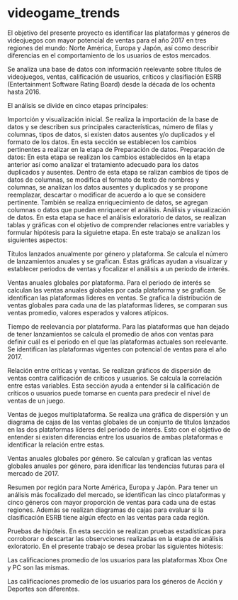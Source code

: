 # videogame_trends
El objetivo del presente proyecto es identificar las plataformas y géneros de videojuegos con mayor potencial de ventas para el año 2017 en tres regiones del mundo: Norte América, Europa y Japón, así como describir diferencias en el comportamiento de los usuarios de estos mercados.

Se analiza una base de datos con información reelevante sobre títulos de videojuegos, ventas, calificación de usuarios, críticos y clasifiación ESRB (Entertainment Software Rating Board) desde la década de los ochenta hasta 2016.

El análisis se divide en cinco etapas principales:

Importción y visualización inicial. Se realiza la importación de la base de datos y se describen sus principales características, número de filas y columnas, tipos de datos, si existen datos ausentes y/o duplicados y el formato de los datos. En esta sección se establecen los cambios pertinentes a realizar en la etapa de Preparación de datos.
Preparación de datos: En esta etapa se realizan los cambios establecidos en la etapa anterior así como analizar el tratamiento adecuado para los datos duplicados y ausentes. Dentro de esta etapa se ralizan cambios de tipos de datos de columnas, se modifica el formato de texto de nombres y columnas, se analizan los datos ausentes y duplicados y se propone reemplazar, descartar o modificar de acuerdo a lo que se considere pertinente. También se realiza enriquecimiento de datos, se agregan columnas o datos que puedan enriquecer el análisis.
Análisis y visualización de datos. En esta etapa se hace el análisis exloratorio de datos, se realizan tablas y gráficas con el objetivo de comprender relaciones entre variables y formular hipótesis para la siguietne etapa. En este trabajo se analizan los siguientes aspectos:

Títulos lanzados anualmente por género y plataforma. Se calcula el número de lanzamientos anuales y se grafican. Estas gráficas ayudan a visualizar y establecer periodos de ventas y focalizar el análisis a un periodo de interés.

Ventas anuales globales por plataforma. Para el periodo de interés se calculan las ventas anuales globales por cada plataforma y se grafican. Se identifican las plataformas líderes en ventas. Se grafica la distribución de ventas globales para cada una de las plataformas líderes, se comparan sus ventas promedio, valores esperados y valores atípicos.

Tiempo de reelevancia por plataforma. Para las plataformas que han dejado de tener lanzamientos se calcula el promedio de años con ventas para definir cuál es el periodo en el que las plataformas actuales son reelevante. Se identifican las plataformas vigentes con potencial de ventas para el año 2017.

Relación entre críticas y ventas. Se realizan gráficos de dispersión de ventas contra calificación de críticos y usuarios. Se calcula la correlación entre estas variables. Esta sección ayuda a entender si la calificación de críticos o usuarios puede tomarse en cuenta para predecir el nivel de ventas de un juego.

Ventas de juegos multiplataforma. Se realiza una gráfica de dispersión y un diagrama de cajas de las ventas globales de un conjunto de títulos lanzados en las dos plataformas líderes del periodo de interés. Esto con el objetivo de entender si existen diferencias entre los usuarios de ambas plataformas e identificar la relación entre estas.

Ventas anuales globales por género. Se calculan y grafican las ventas globales anuales por género, para idenificar las tendencias futuras para el mercado de 2017.

Resumen por región para Norte América, Europa y Japón. Para tener un análisis más focalizado del mercado, se identifican las cinco plataformas y cinco géneros con mayor proporción de ventas para cada una de estas regiones. Además se realizan diagramas de cajas para evaluar si la clasificación ESRB tiene algún efecto en las ventas para cada región.

Pruebas de hipóteis. En esta sección se realizan pruebas estadísticas para corroborar o descartar las observciones realizadas en la etapa de análisis exloratorio. En el presente trabajo se desea probar las siguientes hiótesis:

Las calificaciones promedio de los usuarios para las plataformas Xbox One y PC son las mismas.

Las calificaciones promedio de los usuarios para los géneros de Acción y Deportes son diferentes.
